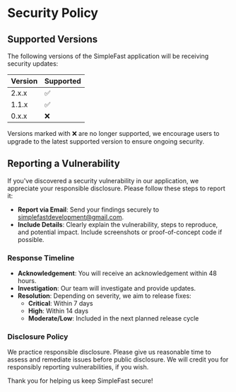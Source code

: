 # Security Policy

## Supported Versions

The following versions of the SimpleFast application will be receiving security updates:

| Version | Supported          |
| ------- | ------------------ |
| 2.x.x   | :white_check_mark: |
| 1.1.x   | :white_check_mark: |
| 0.x.x   | :x:                |

Versions marked with :x: are no longer supported, we encourage users to upgrade to the latest supported version to ensure ongoing security.

## Reporting a Vulnerability

If you've discovered a security vulnerability in our application, we appreciate your responsible disclosure. Please follow these steps to report it:

- **Report via Email**: Send your findings securely to [simplefastdevelopment@gmail.com](mailto:simplefastdevelopment@gmail.com).
- **Include Details**: Clearly explain the vulnerability, steps to reproduce, and potential impact. Include screenshots or proof-of-concept code if possible.

### Response Timeline

- **Acknowledgement**: You will receive an acknowledgement within 48 hours.
- **Investigation**: Our team will investigate and provide updates.
- **Resolution**: Depending on severity, we aim to release fixes:
  - **Critical**: Within 7 days
  - **High**: Within 14 days
  - **Moderate/Low**: Included in the next planned release cycle

### Disclosure Policy

We practice responsible disclosure. Please give us reasonable time to assess and remediate issues before public disclosure. We will credit you for responsibly reporting vulnerabilities, if you wish.

Thank you for helping us keep SimpleFast secure!
